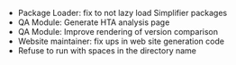 * Package Loader: fix to not lazy load Simplifier packages
* QA Module: Generate HTA analysis page 
* QA Module: Improve rendering of version comparison
* Website maintainer: fix ups in web site generation code
* Refuse to run with spaces in the directory name
